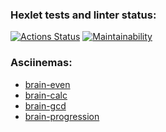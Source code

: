 ### Hexlet tests and linter status:
[![Actions Status](https://github.com/chopachopk/frontend-project-lvl1/workflows/hexlet-check/badge.svg)](https://github.com/chopachopk/frontend-project-lvl1/actions)
[![Maintainability](https://api.codeclimate.com/v1/badges/b93dbcc38ebca92f6bf6/maintainability)](https://codeclimate.com/github/chopachopk/frontend-project-lvl1/maintainability)

### Asciinemas:
- [brain-even](https://asciinema.org/a/521220)
- [brain-calc](https://asciinema.org/a/521598)
- [brain-gcd](https://asciinema.org/a/521824)
- [brain-progression](https://asciinema.org/a/522359)

